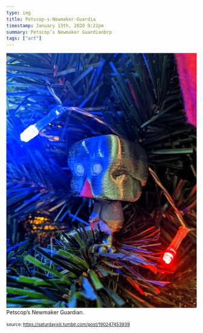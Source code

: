 ```yaml
---
type: img
title: Petscop-s-Newmaker-Guardia
timestamp: January 13th, 2020 9:21pm
summary: Petscop’s Newmaker Guardianbrp 
tags: ["art"]
---
```

<img src="../media/190247453939.jpg"/>
                                                                                          <div class="caption">
Petscop’s Newmaker Guardian.<br/>
 
                                    
                
                
                
                
                                
<small>source: https://saturdayxiii.tumblr.com/post/190247453939</small>